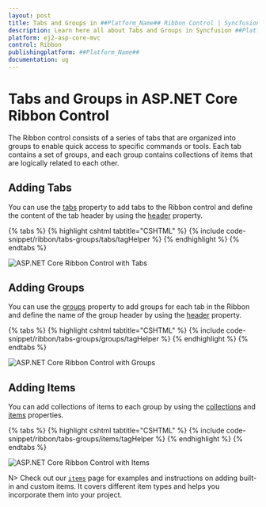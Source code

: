 ```yaml
---
layout: post
title: Tabs and Groups in ##Platform_Name## Ribbon Control | Syncfusion
description: Learn here all about Tabs and Groups in Syncfusion ##Platform_Name## Ribbon control of Syncfusion Essential JS 2 and more.
platform: ej2-asp-core-mvc
control: Ribbon
publishingplatform: ##Platform_Name##
documentation: ug
---
```


# Tabs and Groups in ASP.NET Core Ribbon Control

The Ribbon control consists of a series of tabs that are organized into groups to enable quick access to specific commands or tools. Each tab contains a set of groups, and each group contains collections of items that are logically related to each other.

## Adding Tabs

You can use the [tabs](https://help.syncfusion.com/cr/aspnetcore-js2/Syncfusion.EJ2.Ribbon.Ribbon.html#Syncfusion_EJ2_Ribbon_Ribbon_Tabs) property to add tabs to the Ribbon control and define the content of the tab header by using the [header](https://help.syncfusion.com/cr/aspnetcore-js2/Syncfusion.EJ2.Ribbon.RibbonTab.html#Syncfusion_EJ2_Ribbon_RibbonTab_Header) property.

{% tabs %}
{% highlight cshtml tabtitle="CSHTML" %}
{% include code-snippet/ribbon/tabs-groups/tabs/tagHelper %}
{% endhighlight %}
{% endtabs %}

![ASP.NET Core Ribbon Control with Tabs](./images/ribbon-tabs.png)

## Adding Groups

You can use the [groups](https://help.syncfusion.com/cr/aspnetcore-js2/Syncfusion.EJ2.Ribbon.RibbonTab.html#Syncfusion_EJ2_Ribbon_RibbonTab_Groups) property to add groups for each tab in the Ribbon and define the name of the group header by using the [header](https://help.syncfusion.com/cr/aspnetcore-js2/Syncfusion.EJ2.Ribbon.RibbonGroup.html#Syncfusion_EJ2_Ribbon_RibbonGroup_Header) property.

{% tabs %}
{% highlight cshtml tabtitle="CSHTML" %}
{% include code-snippet/ribbon/tabs-groups/groups/tagHelper %}
{% endhighlight %}
{% endtabs %}

![ASP.NET Core Ribbon Control with Groups](./images/ribbon-groups.png)

## Adding Items

You can add collections of items to each group by using the [collections](https://help.syncfusion.com/cr/aspnetcore-js2/Syncfusion.EJ2.Ribbon.RibbonGroup.html#Syncfusion_EJ2_Ribbon_RibbonGroup_Collections) and [items](https://help.syncfusion.com/cr/aspnetcore-js2/Syncfusion.EJ2.Ribbon.RibbonCollection.html#Syncfusion_EJ2_Ribbon_RibbonCollection_Items) properties.

{% tabs %}
{% highlight cshtml tabtitle="CSHTML" %}
{% include code-snippet/ribbon/tabs-groups/items/tagHelper %}
{% endhighlight %}
{% endtabs %}

![ASP.NET Core Ribbon Control with Items](./images/ribbon-items.png)

N> Check out our [`items`](./items) page for examples and instructions on adding built-in and custom items. It covers different item types and helps you incorporate them into your project.